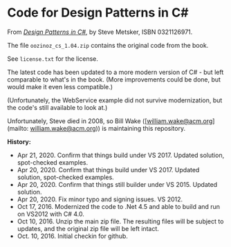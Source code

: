 # Code for Design Patterns in C\# 
From *[Design Patterns in C\#](https://www.amazon.com/exec/obidos/ASIN/0321126971/xp123com)*, by Steve Metsker, ISBN 0321126971. 

The file ``oozinoz_cs_1.04.zip`` contains the original code from the book. 

See ``license.txt`` for the license.

The latest code has been updated to a more modern version of C# - but left comparable to what's in the book. (More improvements could be done, but would make it even less compatible.)

(Unfortunately, the WebService example did not survive modernization, but the code's still available to look at.)

Unfortunately, Steve died in 2008, so Bill Wake ([william.wake@acm.org](mailto: william.wake@acm.org)) is maintaining this repository.

**History:**
* Apr 21, 2020. Confirm that things build under VS 2017. Updated solution, spot-checked examples. 
* Apr 20, 2020. Confirm that things build under VS 2017. Updated solution, spot-checked examples. 
* Apr 20, 2020. Confirm that things still builder under VS 2015. Updated solution. 
* Apr 20, 2020. Fix minor typo and signing issues. VS 2012. 
* Oct 17, 2016. Modernized the code to .Net 4.5 and able to build and run on VS2012 with C# 4.0.
* Oct 10, 2016. Unzip the main zip file. The resulting files will be subject to updates, and the original zip file will be left intact.
* Oct. 10, 2016. Initial checkin for github. 
